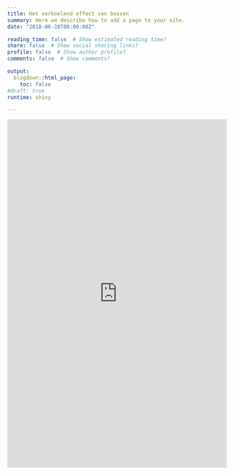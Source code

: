 ```yaml
---
title: Het verkoelend effect van bossen
summary: Here we describe how to add a page to your site.
date: "2018-06-28T00:00:00Z"

reading_time: false  # Show estimated reading time?
share: false  # Show social sharing links?
profile: false  # Show author profile?
comments: false  # Show comments?

output:
  blogdown::html_page:
    toc: false
#draft: true
runtime: shiny

---
```



<iframe height="800" width="100%" frameborder="no" src="https://stefhaesen.shinyapps.io/airco_bossen/"> </iframe>
